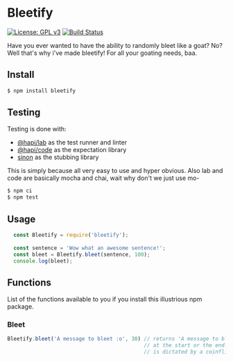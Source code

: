 # Bleetify
[![License: GPL v3](https://img.shields.io/badge/License-GPLv3-blue.svg)](https://www.gnu.org/licenses/gpl-3.0)
[![Build Status](https://travis-ci.com/ctrlaltcookie/bleetify.svg?branch=master)](https://travis-ci.com/ctrlaltcookie/bleetify)

Have you ever wanted to have the ability to randomly bleet like a goat? No? Well that's why i've made bleetify! For all your goating needs, baa.

## Install

```bash
$ npm install bleetify
```

## Testing

Testing is done with:

* [@hapi/lab](https://github.com/hapijs/lab) as the test runner and linter
* [@hapi/code](https://github.com/hapijs/code) as the expectation library
* [sinon](https://github.com/sinonjs/sinon) as the stubbing library

This is simply because all very easy to use and hyper obvious. Also lab and code are basically mocha and chai, wait why don't we just use mo-

```bash
$ npm ci
$ npm test
```

## Usage

```javascript
  const Bleetify = require('bleetify');
  
  const sentence = 'Wow what an awesome sentence!';
  const bleet = Bleetify.bleet(sentence, 100);
  console.log(bleet);
```
## Functions

List of the functions available to you if you install this illustrious npm package.

### Bleet

```javascript
Bleetify.bleet('A message to bleet :o', 30) // returns 'A message to bleet :o' with a 30% chance of having baa
                                            // at the start or the end. Whether they are at the start or the end
                                            // is dictated by a coinflip
```